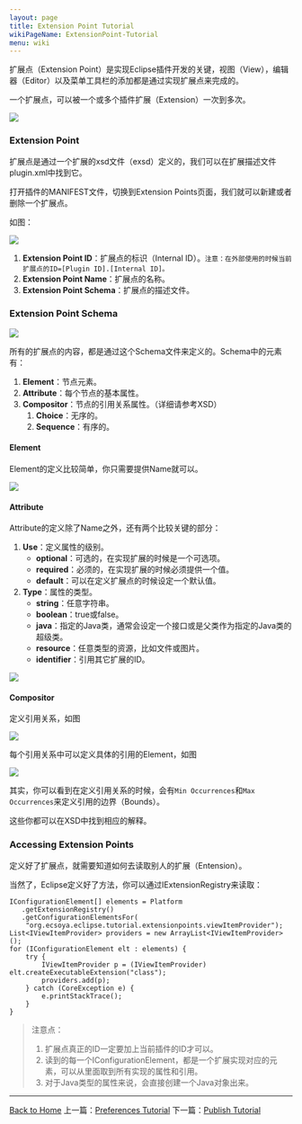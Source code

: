 ```yaml
---
layout: page
title: Extension Point Tutorial
wikiPageName: ExtensionPoint-Tutorial
menu: wiki
---
```


扩展点（Extension Point）是实现Eclipse插件开发的关键，视图（View），编辑器（Editor）以及菜单工具栏的添加都是通过实现扩展点来完成的。

一个扩展点，可以被一个或多个插件扩展（Extension）一次到多次。

![]({{site.baseurl}}/eclipse.tutorial/wiki/images/image_extension_overview.png)

### Extension Point

扩展点是通过一个扩展的xsd文件（exsd）定义的，我们可以在扩展描述文件plugin.xml中找到它。

打开插件的MANIFEST文件，切换到Extension Points页面，我们就可以新建或者删除一个扩展点。

如图：

![]({{site.baseurl}}/eclipse.tutorial/wiki/images/image_extensionpoint_create.png)

1. **Extension Point ID**：扩展点的标识（Internal ID）。`注意：在外部使用的时候当前扩展点的ID=[Plugin ID].[Internal ID]。`
2. **Extension Point Name**：扩展点的名称。
3. **Extension Point Schema**：扩展点的描述文件。

### Extension Point Schema

![]({{site.baseurl}}/eclipse.tutorial/wiki/images/image_extensionpoint_schema.png)

所有的扩展点的内容，都是通过这个Schema文件来定义的。Schema中的元素有：

1. **Element**：节点元素。
2. **Attribute**：每个节点的基本属性。
3. **Compositor**：节点的引用关系属性。（详细请参考XSD）
	1. **Choice**：无序的。
	2. **Sequence**：有序的。

#### Element

Element的定义比较简单，你只需要提供Name就可以。

![]({{site.baseurl}}/eclipse.tutorial/wiki/images/image_extensionpoint_element.png)

#### Attribute

Attribute的定义除了Name之外，还有两个比较关键的部分：

1. **Use**：定义属性的级别。
	* **optional**：可选的，在实现扩展的时候是一个可选项。
	* **required**：必须的，在实现扩展的时候必须提供一个值。
	* **default**：可以在定义扩展点的时候设定一个默认值。
2. **Type**：属性的类型。
	* **string**：任意字符串。
	* **boolean**：true或false。
	* **java**：指定的Java类，通常会设定一个接口或是父类作为指定的Java类的超级类。
	* **resource**：任意类型的资源，比如文件或图片。
	* **identifier**：引用其它扩展的ID。

![]({{site.baseurl}}/eclipse.tutorial/wiki/images/image_extensionpoint_attribute.png)

#### Compositor

定义引用关系，如图

![]({{site.baseurl}}/eclipse.tutorial/wiki/images/image_extensionpoint_choice.png)

每个引用关系中可以定义具体的引用的Element，如图

![]({{site.baseurl}}/eclipse.tutorial/wiki/images/image_extensionpoint_element_ref.png)

其实，你可以看到在定义引用关系的时候，会有`Min Occurrences`和`Max Occurrences`来定义引用的边界（Bounds）。

这些你都可以在XSD中找到相应的解释。


### Accessing Extension Points

定义好了扩展点，就需要知道如何去读取别人的扩展（Entension）。

当然了，Eclipse定义好了方法，你可以通过IExtensionRegistry来读取：

	IConfigurationElement[] elements = Platform
       .getExtensionRegistry()
       .getConfigurationElementsFor(
        "org.ecsoya.eclipse.tutorial.extensionpoints.viewItemProvider");
	List<IViewItemProvider> providers = new ArrayList<IViewItemProvider>();
	for (IConfigurationElement elt : elements) {
 		try {
    		IViewItemProvider p = (IViewItemProvider) elt.createExecutableExtension("class");
     		providers.add(p);
   		} catch (CoreException e) {
      		e.printStackTrace();
   		}
	}

> 注意点：
> 
> 1. 扩展点真正的ID一定要加上当前插件的ID才可以。
> 2. 读到的每一个IConfigurationElement，都是一个扩展实现对应的元素，可以从里面取到所有实现的属性和引用。
> 3. 对于Java类型的属性来说，会直接创建一个Java对象出来。


***

[Back to Home]({{site.baseurl}}/eclipse.tutorial/wiki/) 上一篇：[Preferences Tutorial](http://ecsoya.github.io/eclipse.tutorial/wiki/Preferences-Tutorial) 下一篇：[Publish Tutorial](http://ecsoya.github.io/eclipse.tutorial/wiki/Publish-Tutorial)
